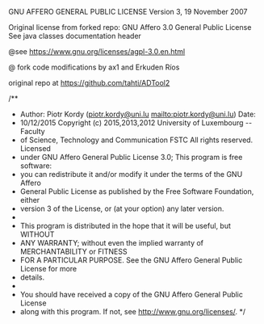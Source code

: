 GNU AFFERO GENERAL PUBLIC LICENSE
Version 3, 19 November 2007

Original license from forked repo: GNU Affero 3.0 General Public License See java classes documentation header
 
@see https://www.gnu.org/licenses/agpl-3.0.en.html

@ fork code modifications by ax1 and Erkuden Ríos
 
 original repo at https://github.com/tahti/ADTool2


/**
 * Author: Piotr Kordy (piotr.kordy@uni.lu <mailto:piotr.kordy@uni.lu>) Date:
 * 10/12/2015 Copyright (c) 2015,2013,2012 University of Luxembourg -- Faculty
 * of Science, Technology and Communication FSTC All rights reserved. Licensed
 * under GNU Affero General Public License 3.0; This program is free software:
 * you can redistribute it and/or modify it under the terms of the GNU Affero
 * General Public License as published by the Free Software Foundation, either
 * version 3 of the License, or (at your option) any later version.
 *
 * This program is distributed in the hope that it will be useful, but WITHOUT
 * ANY WARRANTY; without even the implied warranty of MERCHANTABILITY or FITNESS
 * FOR A PARTICULAR PURPOSE. See the GNU Affero General Public License for more
 * details.
 *
 * You should have received a copy of the GNU Affero General Public License
 * along with this program. If not, see <http://www.gnu.org/licenses/>.
 */

